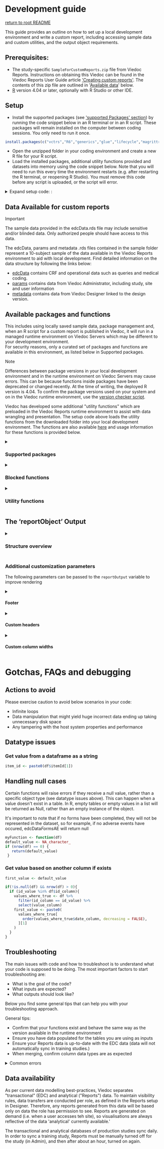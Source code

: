 # Development guide
[return to root README](./README.md)

This guide provides an outline on how to set up a local development environment and write a custom report, including accessing sample data and custom utilities, and the output object requirements. 

## Prerequisites:
- The study-specific `SampleForCustomReports.zip` file from Viedoc Reports. Instructions on obtaining this Viedoc can be found in the Viedoc Reports User Guide article ['Creating custom reports'](https://help.viedoc.net/c/8a3600/6e9c82/). The contents of this zip file are outlined in '[Available data](#available-datavalid-inputs)'
 below. 
- [R](https://posit.co/downloads/) version 4.04 or later, optionally with R Studio or other IDE.

## Setup

- Install the supported packages (see ['supported Packages' section](#supported-packages)) by running the code snippet below in an R terminal or in an R script. These packages will remain installed on the computer between coding sessions. You only need to run it once.
```R
install.packages(c("vctrs","R6","generics","glue","lifecycle","magrittr","tibble","ellipsis","pillar","crayon","pkgconfig","tidyselect","purrr","Rcpp","tidyr","dplyr","rlang","lubridate","stringr","stringi","plotly","survival","xml2"))
```
- Open the unzipped folder in your coding environment and create a new R file for your R script.
- Load the installed packages, additional utility functions provided and datasets into memory using the code snippet below. Note that you will need to run this every time the environment restarts (e.g. after restarting the R terminal, or reopening R Studio). You must remove this code before any script is uploaded, or the script will error.

<details> <summary> Expand setup code: :</summary>

```R
library(vctrs)
library(R6)
library(generics)
library(glue)
library(lifecycle)
library(magrittr)
library(tibble)
library(ellipsis)
library(pillar)
library(crayon)
library(pkgconfig)
library(tidyselect)
library(purrr)
library(Rcpp)
library(tidyr)
library(dplyr)
library(rlang)
library(lubridate)
library(stringr)
library(stringi)
library(plotly)
library(survival)
library(xml2)

# setwd("C:\\Users\\SvenSvensson\\Downloads\\SampleForCustomReports") # typically not necessary in R Studio
source("utilityFunctions.R", local = T)
edcData <- readRDS("edcData.rds")
params <- readRDS("params.rds")
metadata <- readRDS("metadata.rds")
```
</details>

## Data Available for custom reports 

> [!Important]
> The sample data provided in the edcData.rds file may include sensitive and/or blinded data. Only authorized people should have access to this data.

The edcData, params and metadata .rds files contained in the sample folder represent a 10-subject sample of the data available in the Viedoc Reports environment to aid with local development. Find detailed information on the data structure by following the links below:
- [edcData](./data_obj/edcData.md) contains CRF and operational data such as queries and medical coding. 
- [params](./data_obj/params.md) contains data from Viedoc Administrator, including study, site and user information
- [metadata](./data_obj/metadata.md) contains data from Viedoc Designer linked to the design version.


## Available packages and functions

This includes using locally saved sample data, package management and, when an R script for a custom report is published in Viedoc, it will run in a managed runtime environment on Viedoc Servers which may be different to your development environment.  
For security reasons, only a curated set of packages and functions are available in this environment, as listed below in Supported packages. 

> [!Note]  
> Differences between package versions in your local development environment and in the runtime environment on Viedoc Servers may cause errors. This can be because functions inside packages have been deprecated or changed recently.
> At the time of writing, the deployed R version is 4.04. To confirm the package versions used on your system and on in the Viedoc runtime environment, use the [version checker script](../utils/version_checker.R).    

Viedoc has developed some additional "utility functions" which are preloaded in the Viedoc Reports runtime environment to assist with data wrangling and presentation. The setup code above loads the utility functions from the downloaded folder into your local development environment. The functions are also available [here](../utils/utilityFunctions.R) and usage information for these functions is provided below. 

<details> <summary><h3> Supported packages </h3></summary>
    
- vctrs  <br>
- R6  <br>
- generics  <br>
- glue  <br>
- lifecycle  <br>
- magrittr  <br>
- tibble  <br>
- ellipsis  <br>
- pillar  <br>
- crayon  <br>
- pkgconfig  <br>
- tidyselect  <br>
- purrr  <br>
- Rcpp  <br>
- tidyr  <br>
- dplyr  <br>
- rlang  <br>
- lubridate  <br>
- stringr  <br>
- stringi  <br>
- plotly  <br>
- survival  <br>
- xml2  <br>
</details>

<details><summary><h3>Blocked functions</h3></summary>
    
- system <br>
- system2 <br>
- dir.create <br>
- library <br>
- require <br>
- Sys.sleep <br>
- unlink <br>
- file.remove <br>
- file.rename <br>
- tempdir <br>
- detach <br>
- file.copy <br>
- file.create <br>
- file.append <br>
- setwd <br>

> Newly blocked (Viedoc 4.84):
> - source  <br>
> - readLine  <br>
> - scan  <br>
> - readChar  <br>
> - readBin  <br>
> - read.table  <br>
> - read.delim  <br>
> - read.delim2  <br>
> - read.csv  <br>
> - read.csv2  <br>
> - pipe  <br>
> - exec  <br>
> - exec_wait  <br>
> - exec_background  <br>
> - exec_internal  <br>
> - ps  <br>

> Temporarily blocked (Viedoc 4.84), but will be unblocked in 4.85 release  
> - run  <br>
> - process$new  <br>
> - get  <br>
> - do.call  <br>
> - eval  <br>
> - parse  <br>
> - assign  <br>
> - match.fun  <br>
> - call2  <br>
> - evalq  <br>
> - with  <br>
> - getFromNamespac <br>

</details>

<details><summary><h3>Utility functions</h3></summary>  

<details><summary>isValid </summary>  
    
```R
isValid(x)
```

- Purpose: Check whether a value is valid
- Input parameters: any
- Returns logical: 
  - TRUE: 
    - 1. 
      - is not atomic
    - 2. OR
      - is atomic AND 
      - is not null AND 
      - all is not NA AND 
      - is not character or logical when vector contains no empty strings, omitting NA
  - FALSE: 
    - 1. 
      - is atomic AND 
      - is null 
    - 2. OR
      - is atomic AND 
      - is not null AND 
      - all is NA 
    - 3. OR
      - is atomic AND 
      - is not null AND 
      - all is not NA AND
      - is character OR Logical AND vector contains no empty strings when omitting NA

</details>

<details><summary>validLevels </summary>  
    
```R
validLevels(vec, type = "", decreasing = T)
```

- Purpose: Get unique values in a character vector or factor. If the input argument is a factor, unique levels are extracted while dropping the levels that are not present in the input
- Input params:
  - Vec - the character vector or factor from which the unique values should be extracted
  - Type 
     - if type is left blank, the result is sorted alphabetically.
     - if type == 'frequency', the result is sorted based on the frequency of the individual values in the input vector
  - Decreasing 
    - if type is blank, this value is ignored. 
    - If type == "frequency", then this value is used to identify the sort order of the frequency
- Return object
  - if type == "" & input is a factor, returns levels(vec)[levels(vec) %in% unique(vec)]
  - if type == "" & input is not a factor, returns sort(unique(vec))
  - if type == "frequency", returns names(sort(table(vec)[table(vec)!=0], decreasing = decreasing))
  - else returns character(0)

</details>
<details><summary>prepareDataForDisplay</summary>  
    
```R
prepareDataForDisplay(data, forceFactor = c(), forceCharacter = c(), blankText = "(blank)", retainFactor = c()
```

- Purpose: Prepare the data.frame for optimal display via the DT package
- Input parameters:
  - Data - data.frame that should be prepared for display 
  - ForceFactor 
    - a character vector of column names that should be forced as factor field.
    - This can be used to force SiteCode into character, without which it would default to numeric.
    - This will help in an optimal filtering feature for the numeric columns (dropdown instead of range filter)
  - forceCharacter - a character vector of column names that should be forced as character field. 
    - Similar usage as forceFactor where there is a need to force a numeric field into character, but not factorize the data
    - If the column is not listed in this parameter, and if the data contains only numeric value, then the column will be rendered as numeric
  - blankText - value provided in this parameter will be used to replace blank values
  - retainFactor 
    - The function will by default reapply factorization for all the factor fields, character fields (that are not part of forceCharacter),a nd fields that are listed in forceFactor. Hence, for fields that should not lose its assigned factor levels should be listed in this field
- output: data.frame (or same as input data object)

</details>
<details><summary>setNAtoBlank</summary>  

```R
setNAtoBlank(data, replaceWithText = "", forceCharacter = c()
```

- Purpose: Remove all NA fields and replace them with blank or substitute text
- Input parameters
  - data - input data.frame
  - replaceWithText - Substitute text to be used as replacement for blank values
  - forceCharacter - a characer vector of columns names that should be forced to character type instead of numeric
- Output: data.frame

</details>
<details><summary>getLabel</summary>  

```R
getLabel(data)
```    
   
- Purpose: Get the column labels of a data.frame as character vector
- Input parameters: 
  - data - input data.frame
- Output: character vector

</details>
<details><summary>setLabel</summary>  

```R
setLabel(data, labels)
```   

- Purpose: Set the column labels of a data.frame
- Input parameters: 
  - data - input data.frame
- Labels - a list of column labels. The number of columns in the data and the count of labels provided in this parameter should match
- Output: data.frame

</details>
<details><summary>getColumnDefs</summary>  

```R
getColumnDefs(colwidths = NA, data = NA, alignRight = NA, alignLeft = NA, alignCenter = NA)
```

- Purpose: Provide an easy way to define column widths for report outputs. Uses DT package
- Parameters:
  - colwidths - a numeric vector of column widths in pixels. Length of this parameter should match the count of columns in the data for which this will be used. This parameter is ignored if data is provided
  - data - if data if provided, then the column width is calculated based on the data
  - alignRight - a numeric vector of column numbers that should be right-aligned in display
  - alignLeft - a numeric vector of column numbers that should be left-aligned in display
  - alignCenter - a numeric vector of column numbers that should be center-aligned in display
  - NOTE: While using alignRight, alignLeft, or alignCenter, it is suggested to also include colwidths or data parameter for optimal result
- Output: list of column definitions as described in DT package.

</details>
</details>

## The ‘reportObject’ Output 


<details><summary><h3>Structure overview<h3/></summary>

A variable referenced as ‘reportObject’ must be specified in the R script. This object will be used to render the custom reports.
` reportObject’ must be a list of lists - each indexed/named value in the top-level list is itself an indexed list that represents a ‘sub-report’. The index for each sub-report is used as the ‘title’ of the sub-report.
A sub-report contains either a table or a graph object to be rendered. Only one sub-report is visible at a time in Viedoc Reports, and If more than one sub-report is included (i.e. the reportOutput list contains more than one item), a drop-down menu becomes available, populated with the sub-report titles.
Each sub-report list must contain specific indexes/names for the values, as they are used to understand what objects to render. 
- if the object is a table, it must be a data.frame() object labelled "data". 
- if the object is a graph, it must be a plot_ly() object labelled "plot". 
The pseudocode below gives an idea of the structure and the data types required, and additional examples provide information on optional parameters.

```
reportOutput <- list(
"My First Table Report" = list(
    "data"=df
    OR:     
    footer=list(text = "", displayOnly=FALSE),   # Optional
     header= # Optional argument
list
                          firstLevel = c('col1-3', 'col1-3', 'col1-3', 'col4'),
                          secondLevel = c('col1', 'col2', 'col3', 'col4') # Optional for header item
)
    OPTIONAL: columnDefs=getColumnDefs() # see util function below
  ),
"My Plot Report" = list(
    "plot=plot_ly(df),
    footer=list(text = "", displayOnly=FALSE)  # Optional
  ),
"My Second Table Report" = list(
    "data"=…)
)

```

An example of a single table output: 
```R 
reportOutput <- list("Name of output" = list("data" = data.frame()))
``` 

An example of a single graph output: 
```R 
reportOutput <- list("Name of output" = list("data" = plot_ly()))

An example of two outputs:
```R 
reportOutput <- list(
                   "Name of first output" = list("data" = data.frame()),
                   "Name of second output" = list("data" = data.frame())
                 )
```

Two outputs (one data frame and another plotly)
```R 
reportOutput <- list(
                  "Name of first output" = list("data" = data.frame()),
                  "Name of second output" = list("plot" = plot_ly())
                )
```

> [!NOTE] 
> - Custom report supports only plot_ly plots. Please refer to https://plotly.com/r/reference/ for help on plotly plots.
>- Using words other than “data” or “plot” will result in error

</details>

### Additional customization parameters

The following parameters can be passed to the `reportOutput` variable to improve rendering

<details><summary><h4> Footer </h4></summary>

A footer to the output table can be included as given in the below example:

```R 
reportOutput <- list("by Country" = list("data" = data.frame(), footer =list(text = "Additional notes to the table", displayOnly = TRUE)))
```

The footer text can include HTML tags. 
eg. `"This footer text <strong>emphasizes</strong> a word"` renders like this: "This footer text <strong>emphasizes</strong> a word"
- `displayOnly` - an optional logical parameter that affects how the custom report behaves on download. If not specified, defaults to FALSE.
- If `TRUE`, the footer will be displayed, but ignored when the report is downloaded. 
- If `FALSE`, the footer will be included in the download.
For a plot output, if "`displayOnly = FALSE`", then please use plotly `bottommargin` (refer the example code below) to sufficiently display the note in the plot
</details>
<details><summary><h4> Custom headers </h4></summary>

Normally, the data.frame column labels will be used as table header. However, the column labels can be overridden using the header feature as given below:
```R 
newHeader <- list(firstLevel = c("Study", "Country", "Site Code", "SiteName", "Subject", "Screened", "Enrolled", "Candidate", "Ongoing","Completed", "Withdrawn"))
reportOutput <- list("by Country" = list("data" = data.frame(), header =newHeader))
```
Two levels of header can be set for a table as given below:
```R
 twoLevelHeader <- list(
   firstLevel = c("Column 1", "Column 2", rep("Covers Columns 3, 4, 5", 3), "Column 6", "Column 7", rep("Covers Columns 8, 9", 2)),
   secondLevel = c("Column 3", "Column 4", "Column 5", "Column 8", "Column 9")
 )
 reportOutput <- list("by Country" = list("data" = data.frame(), header = twoLevelHeader))
```

The above code will render a header as shown below:

```
--------------------------------------------------------------------------------------------------
                    |     Covers Columns 3, 4, 5     |                     | Covers Columns 8, 9 | 
-------------------------------------------------------------------------------------------------
Column 1 | Column 2 | Column 3 | Column 4 | Column 5 | Column 6 | Column7 | Column 8 | Column 9 | 
-------------------------------------------------------------------------------------------------
```

A single-level header can include HTML tags. 

> [!CAUTION]
> If the wrong number of names are provided for the header parameter, it will revert to the labels included in the table.
</details>

<details><summary><h4> Custom column widths </h3></summary>
The column width can be defined for all or selected columns as give below: 

```R
df <- data.frame() # Output data

widths <- rep(0, ncol(df)) # set all columns to auto width
widths[2] <- 105 # Set 2nd column to 105 px
widths[5] <- 90 # Set 5th column to 90 px
widths[6:11] <- 60 # Set columns 6 to 11 to 60 px

newcolumnDefs <- getColumnDefs(colwidths = widths)

reportOutput <- list(
  "by Country" = list("data" = df, columnDefs =newcolumnDefs)
  )
```
</details>

# Gotchas, FAQs and debugging

## Actions to avoid
Please exercise caution to avoid below scenarios in your code:

- Infinite loops
- Data manipulation that might yield huge incorrect data ending up taking unnecessary disk space
- Any tampering with the host system properties and performance

## Datatype issues
### Get value from a dataframe as a string
 ```R
item_id <- paste0(df$itemId[1])
```

## Handling null cases
Certain functions will raise errors if they receive a null value, rather than a specific object type (see datatype issues above).
This can happen when a value doesn't exist in a table. In R, empty tables or empty values in a list will be returned as Null, rather than an empty instance of the object.

It's important to note that if no forms have been completed, they will not be represented in the dataset, so for example, if no adverse events have occured,
edcData$Forms$AE will return null

 ```R
myFunction <- function(df)
default_value <- NA_character_
if (nrow(df) == 0) {
    return(default_value)
  }
```

### Get value based on another column if exists

```R
first_value <- default_value

if(!is.null(df) && nrow(df) > 0){
  if (id_value %in% df$id_column){
    values_where_true <- df %>%
      filter(id_column == id_value) %>%
      select(value_column)
    first_value <- paste0(
      values_where_true[
        order(values_where_true$date_column, decreasing = FALSE),
      ][1]
    )
  }
}
```


## Troubleshooting

The main issues with code and how to troubleshoot is to understand what your code is supposed to be doing. The most important factors to start troubleshooting are:
- What is the goal of the code?
- What inputs are expected?
- What outputs should look like?

Below you find some general tips that can help you with your troubleshooting approach.

General tips:
- Confirm that your functions exist and behave the same way as the version available in the runtime environment
- Ensure you have data populated for the tables you are using as inputs
- Ensure your Reports data is up-to-date with the EDC data (data will not automatically sync in training studies.)
- When merging, confirm column data types are as expected

<details><summary>Common errors </summary>

Error:
``` R
Error in library(R6) : 
  there is no package called 'R6'
```
(Likely) cause: 
You have not installed the packages. Each package must be installed the first time you work in an R environment.

Fix:
install.packages("R6")


``` R
> In file(filename, "r", encoding = encoding) :
>   cannot open file 'utilityFunctions.R': No such file or directory
```
(Likely) cause:
The R terminal is not using the correct directory as the 'working directory'

Fix:
> Ensure that you substitude in the correct path to your R files
```R
setwd("C:\\Users\\JackSpratt\\Downloads\\SampleForCustomReports")
```

Error:
``` R
> subscript out of bounds
```
(Likely) cause:
The column or row that you are trying to get doesn't exist. You may be calling the [n+1]th item in a list that is n items long, or using an incorrect column name.

Error:
```R
> object of type ‘closure’ is not subsettable
```
(Likely) cause:
You are tryiny to subset or access some elements of a function
There is likely an unclosed bracket or a missing comma, which is making R interpret an object as a function (which is of datatype 'closure')


### Errors in Viedoc Reports (it ran fine locally)
Error:
``` R
> Could not find function "..."
```
(Likely) cause:
You are using a package or function other than ones that are supported by Viedoc Custom Report (see [Dev Guide: Environment ](https://github.com/viedoc/custom-reports/blob/main/docs/dev-guide.md#environment)).
Alternatively, you may be using a different version of a package that is supported. Upload [this utility script](https://github.com/viedoc/custom-reports/blob/main/utils/version_checker.R) as a Custom Report to see the package versions that are used by Viedoc Reports.

Fix:
Find an alternative function to achieve the result, if possible

Error:
```R
Custom report code uses the forbidden functions (library). Please check and upload the code again.
```
(Likely) cause:
You have forgotten to comment out or delete the development environment setup code.

Fix:
Ensure any code included to load packages and data is commented out. 

Error:
``` R
no applicable method for [...] applied to an object of class "NULL"
```
(Possible) cause: 
The input form requested contains no data or does not exist.

Fix:
- Ensure there is data for the forms used.
- Add null checks to your code.


</details>

## Data availability

As per current data modelling best-practices, Viedoc separates "transactional" (EDC) and analytical ("Reports") data. 
To maintain visibility rules, data transfers are conducted per role, as defined in the Reports setup in Designer. Therefore, any reports generated from this data will be based only on data the role has permission to see. 
Reports are generated on demand (i.e. when a user accesses teh site), so visualisations are always reflective of the data 'analytical' currently available.'

The transactional and analytical databases of production studies sync daily. In order to sync a training study, Reports must be manually turned off for the study (in Admin), and then after about an hour, turned on again.
